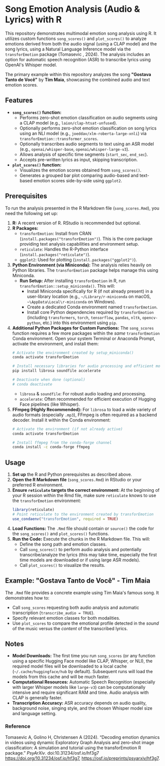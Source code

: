 # Song Emotion Analysis (Audio & Lyrics) with R

This repository demonstrates multimodal emotion song analysis using R. It utilizes custom functions `song_scores()` and `plot_scores()` to analyze emotions derived from both the audio signal (using a CLAP model) and the song lyrics, using a Natural Language Inference model via the `transforEmotion` package (Tomasevic , 2024). The analysis includes an option for automatic speech recognition (ASR) to transcribe lyrics using OpenAI's Whisper model.

The primary example within this repository analyzes the song **"Gostava Tanto de Você"** by **Tim Maia**, showcasing the combined audio and text emotion scores.

## Features

*   **`song_scores()` function:**
    *   Performs zero-shot emotion classification on audio segments using a CLAP model (e.g., `laion/clap-htsat-unfused`).
    *   Optionally performs zero-shot emotion classification on song lyrics using an NLI model (e.g., `joeddav/xlm-roberta-large-xnli`) via `transforEmotion::transformer_scores`.
    *   Optionally transcribes audio segments to text using an ASR model (e.g., `openai/whisper-base`, `openai/whisper-large-v3`).
    *   Allows analysis of specific time segments (`start_sec`, `end_sec`).
    *   Accepts pre-written lyrics as input, skipping transcription.
*   **`plot_scores()` function:**
    *   Visualizes the emotion scores obtained from `song_scores()`.
    *   Generates a grouped bar plot comparing audio-based and text-based emotion scores side-by-side using `ggplot2`.

## Prerequisites

To run the analysis presented in the R Markdown file (`song_scores.Rmd`), you need the following set up:

1.  **R:** A recent version of R. RStudio is recommended but optional.
2.  **R Packages:**
    *   `transforEmotion`: Install from CRAN (`install.packages("transforEmotion")`). This is the core package providing text analysis capabilities and environment setup.
    *   `reticulate`: Handles the R-Python interface (`install.packages("reticulate")`).
    *   `ggplot2`: Used for plotting (`install.packages("ggplot2")`).
3.  **Python Environment (via Miniconda):** The analysis relies heavily on Python libraries. The `transforEmotion` package helps manage this using Miniconda.
    *   **Run Setup:** After installing `transforEmotion` in R, run `transforEmotion::setup_miniconda()`. This will:
        *   Install Miniconda specifically for R (if not already present) in a user-library location (e.g., `~/Library/r-miniconda` on macOS, `~\AppData\Local\r-miniconda` on Windows).
        *   Create a dedicated Conda environment named `transforEmotion`.
        *   Install core Python dependencies required by `transforEmotion` (including `transformers`, `torch`, `tensorflow`, `pandas`, `nltk`, `opencv-python`, etc.) into this environment using `pip`.
4.  **Additional Python Packages for Custom Functions:** The `song_scores` function requires a few more packages within the *same* `transforEmotion` Conda environment. Open your system Terminal or Anaconda Prompt, activate the environment, and install them:
    ```bash
    # Activate the environment created by setup_miniconda()
    conda activate transforEmotion

    # Install necessary libraries for audio processing and efficient model execution
    pip install librosa soundfile accelerate

    # Deactivate when done (optional)
    # conda deactivate
    ```
    *   `librosa` & `soundfile`: For robust audio loading and processing.
    *   `accelerate`: Often recommended for efficient execution of Hugging Face pipelines (like Whisper).
5.  **FFmpeg (Highly Recommended):** For `librosa` to load a wide variety of audio formats (especially `.mp3`), FFmpeg is often required as a backend decoder. Install it within the Conda environment:
    ```bash
    # Activate the environment (if not already active)
    conda activate transforEmotion

    # Install ffmpeg from the conda-forge channel
    conda install -c conda-forge ffmpeg
    ```

## Usage

1.  **Set up** the R and Python prerequisites as described above.
2.  **Open the R Markdown file** (`song_scores.Rmd`) in RStudio or your preferred R environment.
3.  **Ensure `reticulate` targets the correct environment:** At the beginning of your R session within the Rmd file, make sure `reticulate` knows to use the `transforEmotion` environment:
    ```R
    library(reticulate)
    # Point reticulate to the environment created by transforEmotion
    use_condaenv("transforEmotion", required = TRUE)
    ```
4.  **Load Functions:** The `.Rmd` file should contain or `source()` the code for the `song_scores()` and `plot_scores()` functions.
5.  **Run the Code:** Execute the chunks in the R Markdown file. This will:
    *   Define the song path and emotion classes.
    *   Call `song_scores()` to perform audio analysis and potentially transcribe/analyze the lyrics (this may take time, especially the first time models are downloaded or if using large ASR models).
    *   Call `plot_scores()` to visualize the results.

## Example: "Gostava Tanto de Você" - Tim Maia

The `.Rmd` file provides a concrete example using Tim Maia's famous song. It demonstrates how to:

*   Call `song_scores` requesting both audio analysis and automatic transcription (`transcribe_audio = TRUE`).
*   Specify relevant emotion classes for both modalities.
*   Use `plot_scores` to compare the emotional profile detected in the *sound* of the music versus the *content* of the transcribed lyrics.

## Notes

*   **Model Downloads:** The first time you run `song_scores` (or any function using a specific Hugging Face model like CLAP, Whisper, or NLI), the required model files will be downloaded to a local cache (`~/.cache/huggingface/hub` by default). Subsequent runs will load the models from this cache and will be much faster.
*   **Computational Resources:** Automatic Speech Recognition (especially with larger Whisper models like `large-v3`) can be computationally intensive and require significant RAM and time. Audio analysis with CLAP is generally faster.
*   **Transcription Accuracy:** ASR accuracy depends on audio quality, background noise, singing style, and the chosen Whisper model size and language setting.


### Reference

 Tomasevic A, Golino H, Christensen A (2024). “Decoding emotion dynamics in videos using dynamic Exploratory Graph Analysis and zero-shot image classification: A simulation and tutorial using the transforEmotion R package.” _PsyArXiv_. doi:10.31234/osf.io/hf3g7 <https://doi.org/10.31234/osf.io/hf3g7>, <https://osf.io/preprints/psyarxiv/hf3g7>.
